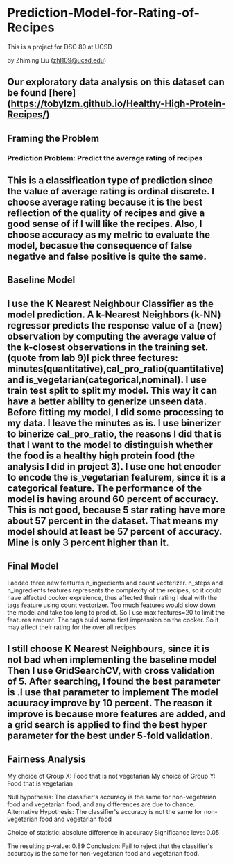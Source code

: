 # Prediction-Model-for-Rating-of-Recipes
This is a project for DSC 80 at UCSD

by Zhiming Liu (zhl109@ucsd.edu)

Our exploratory data analysis on this dataset can be found [here] (https://tobylzm.github.io/Healthy-High-Protein-Recipes/)
---

## Framing the Problem
### Prediction Problem: Predict the average rating of recipes

This is a classification type of prediction since the value of average rating is ordinal discrete. I choose average rating because it is the best reflection of the quality of recipes and give a good sense of if I will like the recipes. Also, I choose accuracy as my metric to evaluate the model, becasue the consequence of false negative and false positive is quite the same.
---

## Baseline Model
I use the K Nearest Neighbour Classifier as the model prediction. A k-Nearest Neighbors (k-NN) regressor predicts the response value of a (new) observation by computing the average value of the k-closest observations in the training set. (quote from lab 9)I pick three fectures: minutes(quantitative),cal_pro_ratio(quantitative) and is_vegetarian(categorical,nominal). I use train test split to split my model. This way it can have a better ability to generize unseen data. Before fitting my model, I did some processing to my data. I leave the minutes as is. I use binerizer to binerize cal_pro_ratio, the reasons I did that is that I want to the model to distinguish whether the food is a healthy high protein food (the analysis I did in project 3). I use one hot encoder to encode the is_vegetarian featurem, since it is a categorical feature. The performance of the model is having around 60 percent of accuracy. This is not good, because 5 star rating have more about 57 percent in the dataset. That means my model should at least be 57 percent of accuracy. Mine is only 3 percent higher than it.
---

## Final Model
I added three new features n_ingredients and count vecterizer.
n_steps and n_ingredients features represents the complexity of the recipes, so it could have affected cooker expreience, thus affected their rating
I deal with the tags feature using count vectorizer. Too much features would slow down the model and take too long to predict. So I use max features=20 to limit the features amount. The tags build some first impression on the cooker. So it may affect their rating for the over all recipes

I still choose K Nearest Neighbours, since it is not bad when implementing the baseline model
Then I use GridSearchCV, with cross validation of 5. After searching, I found the best parameter is .I use that parameter to implement
The model acuuracy improve by 10 percent. The reason it improve is because more features are added, and a grid search is applied to find the best hyper parameter for the best under 5-fold validation.
---

## Fairness Analysis

My choice of Group X: Food that is not vegetarian
My choice of Group Y: Food that is vegetarian

Null hypothesis: The classifier's accuracy is the same for non-vegetarian food and vegetarian food, and any differences are due to chance.
Alternative Hypothesis: The classifier's accuracy is not the same for non-vegetarian food and vegetarian food

Choice of statistic: absolute difference in accuracy
Significance leve: 0.05

The resulting p-value: 0.89
Conclusion: Fail to reject that the classifier's accuracy is the same for non-vegetarian food and vegetarian food.



